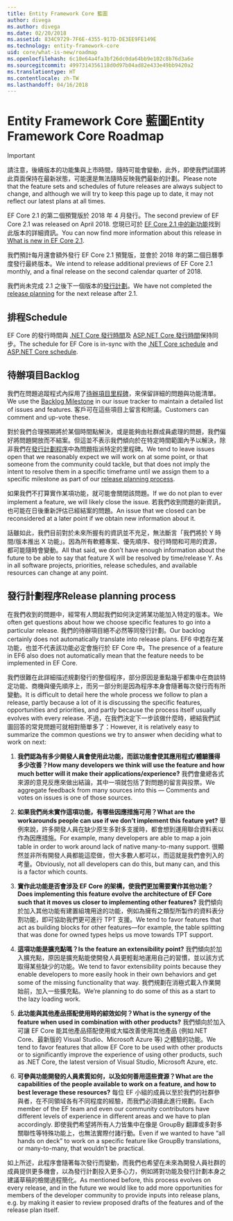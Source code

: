 ```yaml
---
title: Entity Framework Core 藍圖
author: divega
ms.author: divega
ms.date: 02/20/2018
ms.assetid: 834C9729-7F6E-4355-917D-DE3EE9FE149E
ms.technology: entity-framework-core
uid: core/what-is-new/roadmap
ms.openlocfilehash: 6c10e64a4fa3bf26dc0da64bb9e102c8b76d3a6e
ms.sourcegitcommit: 4997314356118d0d97b04ad82e433e49bb9420a2
ms.translationtype: HT
ms.contentlocale: zh-TW
ms.lasthandoff: 04/16/2018
---
```

# <a name="entity-framework-core-roadmap"></a><span data-ttu-id="6190d-102">Entity Framework Core 藍圖</span><span class="sxs-lookup"><span data-stu-id="6190d-102">Entity Framework Core Roadmap</span></span>

> [!IMPORTANT]
> <span data-ttu-id="6190d-103">請注意，後續版本的功能集與上市時間，隨時可能會變動，此外，即使我們試圖將此頁面保持在最新狀態，可能還是無法隨時反映我們最新的計劃。</span><span class="sxs-lookup"><span data-stu-id="6190d-103">Please note that the feature sets and schedules of future releases are always subject to change, and although we will try to keep this page up to date, it may not reflect our latest plans at all times.</span></span>

<span data-ttu-id="6190d-104">EF Core 2.1 的第二個預覽版於 2018 年 4 月發行。</span><span class="sxs-lookup"><span data-stu-id="6190d-104">The second preview of EF Core 2.1 was released on April 2018.</span></span> <span data-ttu-id="6190d-105">您現已可於 [EF Core 2.1 中的新功能](xref:core/what-is-new/ef-core-2.1)找到此版本的詳細資訊。</span><span class="sxs-lookup"><span data-stu-id="6190d-105">You can now find more information about this release in [What is new in EF Core 2.1](xref:core/what-is-new/ef-core-2.1).</span></span>

<span data-ttu-id="6190d-106">我們預計每月還會額外發行 EF Core 2.1 預覽版，並會於 2018 年的第二個日曆季度發行最終版本。</span><span class="sxs-lookup"><span data-stu-id="6190d-106">We intend to release additional previews of EF Core 2.1 monthly, and a final release on the second calendar quarter of 2018.</span></span>

<span data-ttu-id="6190d-107">我們尚未完成 2.1 之後下一個版本的[發行計劃](#release-planning-process)。</span><span class="sxs-lookup"><span data-stu-id="6190d-107">We have not completed the [release planning](#release-planning-process) for the next release after 2.1.</span></span>

## <a name="schedule"></a><span data-ttu-id="6190d-108">排程</span><span class="sxs-lookup"><span data-stu-id="6190d-108">Schedule</span></span>

<span data-ttu-id="6190d-109">EF Core 的發行時間與 [.NET Core 發行時間](https://github.com/dotnet/core/blob/master/roadmap.md)及 [ASP.NET Core 發行時間](https://github.com/aspnet/Home/wiki/Roadmap)保持同步。</span><span class="sxs-lookup"><span data-stu-id="6190d-109">The schedule for EF Core is in-sync with the [.NET Core schedule](https://github.com/dotnet/core/blob/master/roadmap.md) and [ASP.NET Core schedule](https://github.com/aspnet/Home/wiki/Roadmap).</span></span>

## <a name="backlog"></a><span data-ttu-id="6190d-110">待辦項目</span><span class="sxs-lookup"><span data-stu-id="6190d-110">Backlog</span></span>

<span data-ttu-id="6190d-111">我們在問題追蹤程式內採用了[待辦項目里程碑](https://github.com/aspnet/EntityFrameworkCore/issues?q=is%3Aopen+is%3Aissue+milestone%3ABacklog+sort%3Areactions-%2B1-desc)，來保留詳細的問題與功能清單。</span><span class="sxs-lookup"><span data-stu-id="6190d-111">We use the [Backlog Milestone](https://github.com/aspnet/EntityFrameworkCore/issues?q=is%3Aopen+is%3Aissue+milestone%3ABacklog+sort%3Areactions-%2B1-desc) in our issue tracker to maintain a detailed list of issues and features.</span></span> <span data-ttu-id="6190d-112">客戶可在這些項目上留言和附議。</span><span class="sxs-lookup"><span data-stu-id="6190d-112">Customers can comment and up-vote these.</span></span>

<span data-ttu-id="6190d-113">對於我們合理預期將於某個時間點解決，或是能夠由社群成員處理的問題，我們偏好將問題開放而不結案。但這並不表示我們傾向於在特定時間範圍內予以解決，除非我們在[發行計劃程序](#release-planning-process)中為問題指派特定的里程碑。</span><span class="sxs-lookup"><span data-stu-id="6190d-113">We tend to leave issues open that we reasonably expect we will work on at some point, or that someone from the community could tackle, but that does not imply the intent to resolve them in a specific timeframe until we assign them to a specific milestone as part of our [release planning process](#release-planning-process).</span></span>

<span data-ttu-id="6190d-114">如果我們不打算實作某項功能，就可能會關閉該問題。</span><span class="sxs-lookup"><span data-stu-id="6190d-114">If we do not plan to ever implement a feature, we will likely close the issue.</span></span> <span data-ttu-id="6190d-115">若我們收到問題的新資訊，也可能在日後重新評估已經結案的問題。</span><span class="sxs-lookup"><span data-stu-id="6190d-115">An issue that we closed can be reconsidered at a later point if we obtain new information about it.</span></span>

<span data-ttu-id="6190d-116">話雖如此，我們目前對於未來所握有的資訊並不充足，無法斷言「我們將於 Y 時間/版本推出 X 功能」。因為所有軟體專案、優先順序、發行時間和可用的資源，都可能隨時會變動。</span><span class="sxs-lookup"><span data-stu-id="6190d-116">All that said, we don’t have enough information about the future to be able to say that feature X will be resolved by time/release Y. As in all software projects, priorities, release schedules, and available resources can change at any point.</span></span>

## <a name="release-planning-process"></a><span data-ttu-id="6190d-117">發行計劃程序</span><span class="sxs-lookup"><span data-stu-id="6190d-117">Release planning process</span></span>

<span data-ttu-id="6190d-118">在我們收到的問題中，經常有人問起我們如何決定將某功能加入特定的版本。</span><span class="sxs-lookup"><span data-stu-id="6190d-118">We often get questions about how we choose specific features to go into a particular release.</span></span> <span data-ttu-id="6190d-119">我們的待辦項目絕不必然等同發行計劃。</span><span class="sxs-lookup"><span data-stu-id="6190d-119">Our backlog certainly does not automatically translate into release plans.</span></span> <span data-ttu-id="6190d-120">EF6 中若存在某功能，也並不代表該功能必定會施行於 EF Core 中。</span><span class="sxs-lookup"><span data-stu-id="6190d-120">The presence of a feature in EF6 also does not automatically mean that the feature needs to be implemented in EF Core.</span></span>

<span data-ttu-id="6190d-121">我們很難在此詳細描述規劃發行的整個程序，部分原因是重點幾乎都集中在商談特定功能、商機與優先順序上，而另一部分則是因為程序本身會隨著每次發行而有所變動。</span><span class="sxs-lookup"><span data-stu-id="6190d-121">It is difficult to detail here the whole process we follow to plan a release, partly because a lot of it is discussing the specific features, opportunities and priorities, and partly because the process itself usually evolves with every release.</span></span> <span data-ttu-id="6190d-122">不過，在我們決定下一步該做什麼時，總結我們試圖回答的常見問題可就相對簡單多了：</span><span class="sxs-lookup"><span data-stu-id="6190d-122">However, it is relatively easy to summarize the common questions we try to answer when deciding what to work on next:</span></span>

1. <span data-ttu-id="6190d-123">**我們認為有多少開發人員會使用此功能，而該功能會使其應用程式/體驗獲得多少改善？**</span><span class="sxs-lookup"><span data-stu-id="6190d-123">**How many developers we think will use the feature and how much better will it make their applications/experience?**</span></span> <span data-ttu-id="6190d-124">我們會彙總各式來源的意見反應來做出結論，其中一項就包括了對問題的留言與投票。</span><span class="sxs-lookup"><span data-stu-id="6190d-124">We aggregate feedback from many sources into this — Comments and votes on issues is one of those sources.</span></span>

2. <span data-ttu-id="6190d-125">**如果我們尚未實作這項功能，有哪些因應措施可用？**</span><span class="sxs-lookup"><span data-stu-id="6190d-125">**What are the workarounds people can use if we don’t implement this feature yet?**</span></span> <span data-ttu-id="6190d-126">舉例來說，許多開發人員在缺少原生多對多支援時，都會想到運用聯合資料表以作為因應措施。</span><span class="sxs-lookup"><span data-stu-id="6190d-126">For example, many developers are able to map a join table in order to work around lack of native many-to-many support.</span></span> <span data-ttu-id="6190d-127">很顯然並非所有開發人員都能這麼做，但大多數人都可以，而這就是我們會列入的考量。</span><span class="sxs-lookup"><span data-stu-id="6190d-127">Obviously, not all developers can do this, but many can, and this is a factor which counts.</span></span>

3. <span data-ttu-id="6190d-128">**實作此功能是否會涉及 EF Core 的架構，使我們更加需要實作其他功能？**</span><span class="sxs-lookup"><span data-stu-id="6190d-128">**Does implementing this feature evolve the architecture of EF Core such that it moves us closer to implementing other features?**</span></span> <span data-ttu-id="6190d-129">我們傾向於加入其他功能有建置組塊用途的功能，例如為擁有之類型所製作的資料表分割功能，即可協助我們更可進行 TPT 支援。</span><span class="sxs-lookup"><span data-stu-id="6190d-129">We tend to favor features that act as building blocks for other features—for example, the table splitting that was done for owned types helps us move towards TPT support.</span></span>

4. <span data-ttu-id="6190d-130">**這項功能是擴充點嗎？**</span><span class="sxs-lookup"><span data-stu-id="6190d-130">**Is the feature an extensibility point?**</span></span> <span data-ttu-id="6190d-131">我們傾向於加入擴充點，原因是擴充點能使開發人員更輕鬆地運用自己的習慣，並以該方式取得某些缺少的功能。</span><span class="sxs-lookup"><span data-stu-id="6190d-131">We tend to favor extensibility points because they enable developers to more easily hook in their own behaviors and get some of the missing functionality that way.</span></span> <span data-ttu-id="6190d-132">我們規劃在消極式載入作業開始前，加入一些擴充點。</span><span class="sxs-lookup"><span data-stu-id="6190d-132">We’re planning to do some of this as a start to the lazy loading work.</span></span>

5. <span data-ttu-id="6190d-133">**此功能與其他產品搭配使用時的綜效如何？**</span><span class="sxs-lookup"><span data-stu-id="6190d-133">**What is the synergy of the feature when used in combination with other products?**</span></span> <span data-ttu-id="6190d-134">我們傾向於加入可讓 EF Core 能其他產品搭配使用或大幅改善使用其他產品 (例如.NET Core、最新版的 Visual Studio、Microsoft Azure 等) 之體驗的功能。</span><span class="sxs-lookup"><span data-stu-id="6190d-134">We tend to favor features that allow EF Core to be used with other products or to significantly improve the experience of using other products, such as .NET Core, the latest version of Visual Studio, Microsoft Azure, etc.</span></span>

6. <span data-ttu-id="6190d-135">**可參與功能開發的人員素質如何，以及如何善用這些資源？**</span><span class="sxs-lookup"><span data-stu-id="6190d-135">**What are the capabilities of the people available to work on a feature, and how to best leverage these resources?**</span></span> <span data-ttu-id="6190d-136">每位 EF 小組的成員以至於我們的社群參與者，在不同領域各有不同程度的經驗，而我們必須據此進行規劃。</span><span class="sxs-lookup"><span data-stu-id="6190d-136">Each member of the EF team and even our community contributors have different levels of experience in different areas and we have to plan accordingly.</span></span> <span data-ttu-id="6190d-137">即使我們希望將所有人力皆集中在像是 GroupBy 翻譯或多對多關聯性等特殊功能上，也無法實際付諸行動。</span><span class="sxs-lookup"><span data-stu-id="6190d-137">Even if we wanted to have “all hands on deck” to work on a specific feature like GroupBy translations, or many-to-many, that wouldn’t be practical.</span></span>

<span data-ttu-id="6190d-138">如上所述，此程序會隨著每次發行而變動，而我們也希望在未來為開發人員社群的成員提供更多機會，以為發行計劃投入更多心力，例如將對功能及發行計劃本身之建議草稿的檢閱過程簡化。</span><span class="sxs-lookup"><span data-stu-id="6190d-138">As mentioned before, this process evolves on every release, and in the future we would like to add more opportunities for members of the developer community to provide inputs into release plans, e.g. by making it easier to review proposed drafts of the features and of the release plan itself.</span></span>
